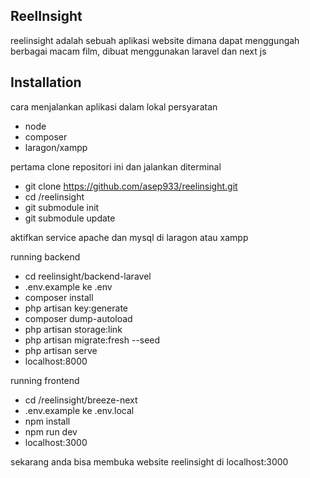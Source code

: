 ## ReelInsight

reelinsight adalah sebuah aplikasi website dimana dapat menggungah berbagai macam film,
dibuat menggunakan laravel dan next js

## Installation

cara menjalankan aplikasi dalam lokal persyaratan

- node
- composer
- laragon/xampp

pertama clone repositori ini dan jalankan diterminal

- git clone https://github.com/asep933/reelinsight.git
- cd /reelinsight
- git submodule init
- git submodule update

aktifkan service apache dan mysql di laragon atau xampp

running backend

- cd reelinsight/backend-laravel
- .env.example ke .env
- composer install
- php artisan key:generate
- composer dump-autoload
- php artisan storage:link
- php artisan migrate:fresh --seed
- php artisan serve
- localhost:8000

running frontend

- cd /reelinsight/breeze-next
- .env.example ke .env.local
- npm install
- npm run dev
- localhost:3000

sekarang anda bisa membuka website reelinsight di localhost:3000
